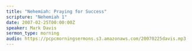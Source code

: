 ```yaml
---
title: "Nehemiah: Praying for Success"
scripture: "Nehemiah 1"
date: 2007-02-25T00:00:00Z
speaker: Mark Davis
sermon_type: morning
audio: https://pcpcmorningsermons.s3.amazonaws.com/20070225davis.mp3 
---
```



